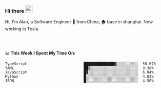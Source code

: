 ### Hi there <img src="https://media.giphy.com/media/hvRJCLFzcasrR4ia7z/giphy.gif" width="25px">

<!-- ![visitors](https://visitor-badge.glitch.me/badge?page_id=dislfyer.dislfyer) -->

Hi, I'm Alan, a Software Engineer 🚀 from China, 🏠 base in shanghai. Now working in Tesla.

<br/>
<br/>

📊 **This Week I Spent My Time On:**


<!--START_SECTION:waka-->

```text
TypeScript                          ██████████████▓░░░░░░░░░░  58.67%
YAML                                ██▒░░░░░░░░░░░░░░░░░░░░░░  9.38%
JavaScript                          █▓░░░░░░░░░░░░░░░░░░░░░░░  6.04%
Python                              █░░░░░░░░░░░░░░░░░░░░░░░░  4.83%
JSON                                █░░░░░░░░░░░░░░░░░░░░░░░░  4.58%
```

<!--END_SECTION:waka-->

<!--
**About Me:**
 -->
